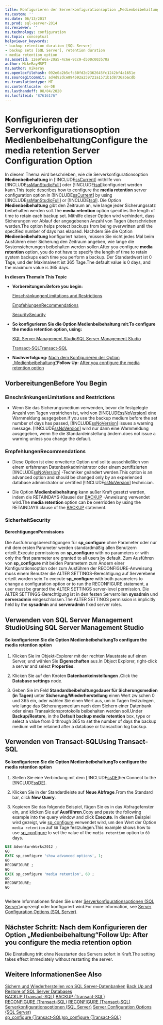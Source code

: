 ```yaml
---
title: Konfigurieren der Serverkonfigurationsoption „Medienbeibehaltung“ | Microsoft-Dokumentation
ms.custom: ''
ms.date: 06/13/2017
ms.prod: sql-server-2014
ms.reviewer: ''
ms.technology: configuration
ms.topic: conceptual
helpviewer_keywords:
- backup retention duration [SQL Server]
- backup sets [SQL Server], retention duration
- media retention option
ms.assetid: 12e9fe6a-20a5-4c6e-9cc9-d500c003b70a
author: MikeRayMSFT
ms.author: mikeray
ms.openlocfilehash: 092e0a2b5cfc30fd2d2362645fc1242bf4a1651e
ms.sourcegitcommit: ad4d92dce894592a259721a1571b1d8736abacdb
ms.translationtype: MT
ms.contentlocale: de-DE
ms.lasthandoff: 08/04/2020
ms.locfileid: "87616176"
---
```

# <a name="configure-the-media-retention-server-configuration-option"></a><span data-ttu-id="8513e-102">Konfigurieren der Serverkonfigurationsoption Medienbeibehaltung</span><span class="sxs-lookup"><span data-stu-id="8513e-102">Configure the media retention Server Configuration Option</span></span>
  <span data-ttu-id="8513e-103">In diesem Thema wird beschrieben, wie die Serverkonfigurationsoption **Medienbeibehaltung** in [!INCLUDE[ssCurrent](../../includes/sscurrent-md.md)] mithilfe von [!INCLUDE[ssManStudioFull](../../includes/ssmanstudiofull-md.md)] oder [!INCLUDE[tsql](../../includes/tsql-md.md)]konfiguriert werden kann.</span><span class="sxs-lookup"><span data-stu-id="8513e-103">This topic describes how to configure the **media retention** server configuration option in [!INCLUDE[ssCurrent](../../includes/sscurrent-md.md)] by using [!INCLUDE[ssManStudioFull](../../includes/ssmanstudiofull-md.md)] or [!INCLUDE[tsql](../../includes/tsql-md.md)].</span></span> <span data-ttu-id="8513e-104">Die Option **Medienbeibehaltung** gibt den Zeitraum an, wie lange jeder Sicherungssatz beibehalten werden soll.</span><span class="sxs-lookup"><span data-stu-id="8513e-104">The **media retention** option specifies the length of time to retain each backup set.</span></span> <span data-ttu-id="8513e-105">Mithilfe dieser Option wird verhindert, dass Sicherungen vor Ablauf der angegebenen Anzahl von Tagen überschrieben werden.</span><span class="sxs-lookup"><span data-stu-id="8513e-105">The option helps protect backups from being overwritten until the specified number of days has elapsed.</span></span> <span data-ttu-id="8513e-106">Nachdem Sie die Option **Medienbeibehaltung** konfiguriert haben, müssen Sie nicht jedes Mal beim Ausführen einer Sicherung den Zeitraum angeben, wie lange die Systemsicherungen beibehalten werden sollen.</span><span class="sxs-lookup"><span data-stu-id="8513e-106">After you configure **media retention** option, you do not have to specify the length of time to retain system backups each time you perform a backup.</span></span> <span data-ttu-id="8513e-107">Der Standardwert ist 0 Tage, und der Maximalwert ist 365 Tage.</span><span class="sxs-lookup"><span data-stu-id="8513e-107">The default value is 0 days, and the maximum value is 365 days.</span></span>  
  
 <span data-ttu-id="8513e-108">**In diesem Thema**</span><span class="sxs-lookup"><span data-stu-id="8513e-108">**In This Topic**</span></span>  
  
-   <span data-ttu-id="8513e-109">**Vorbereitungen:**</span><span class="sxs-lookup"><span data-stu-id="8513e-109">**Before you begin:**</span></span>  
  
     [<span data-ttu-id="8513e-110">Einschränkungen</span><span class="sxs-lookup"><span data-stu-id="8513e-110">Limitations and Restrictions</span></span>](#Restrictions)  
  
     [<span data-ttu-id="8513e-111">Empfehlungen</span><span class="sxs-lookup"><span data-stu-id="8513e-111">Recommendations</span></span>](#Recommendations)  
  
     [<span data-ttu-id="8513e-112">Security</span><span class="sxs-lookup"><span data-stu-id="8513e-112">Security</span></span>](#Security)  
  
-   <span data-ttu-id="8513e-113">**So konfigurieren Sie die Option Medienbeibehaltung mit:**</span><span class="sxs-lookup"><span data-stu-id="8513e-113">**To configure the media retention option, using:**</span></span>  
  
     [<span data-ttu-id="8513e-114">SQL Server Management Studio</span><span class="sxs-lookup"><span data-stu-id="8513e-114">SQL Server Management Studio</span></span>](#SSMSProcedure)  
  
     [<span data-ttu-id="8513e-115">Transact-SQL</span><span class="sxs-lookup"><span data-stu-id="8513e-115">Transact-SQL</span></span>](#TsqlProcedure)  
  
-   <span data-ttu-id="8513e-116">**Nachverfolgung:**  [Nach dem Konfigurieren der Option „Medienbeibehaltung“](#FollowUp)</span><span class="sxs-lookup"><span data-stu-id="8513e-116">**Follow Up:**  [After you configure the media retention option](#FollowUp)</span></span>  
  
##  <a name="before-you-begin"></a><a name="BeforeYouBegin"></a> <span data-ttu-id="8513e-117">Vorbereitungen</span><span class="sxs-lookup"><span data-stu-id="8513e-117">Before You Begin</span></span>  
  
###  <a name="limitations-and-restrictions"></a><a name="Restrictions"></a> <span data-ttu-id="8513e-118">Einschränkungen</span><span class="sxs-lookup"><span data-stu-id="8513e-118">Limitations and Restrictions</span></span>  
  
-   <span data-ttu-id="8513e-119">Wenn Sie das Sicherungsmedium verwenden, bevor die festgelegte Anzahl von Tagen verstrichen ist, wird von [!INCLUDE[ssNoVersion](../../includes/ssnoversion-md.md)] eine Warnmeldung ausgegeben.</span><span class="sxs-lookup"><span data-stu-id="8513e-119">If you use the backup medium before the set number of days has passed, [!INCLUDE[ssNoVersion](../../includes/ssnoversion-md.md)] issues a warning message.</span></span> [!INCLUDE[ssNoVersion](../../includes/ssnoversion-md.md)] <span data-ttu-id="8513e-120">wird nur dann eine Warnmeldung ausgegeben, wenn Sie die Standardeinstellung ändern.</span><span class="sxs-lookup"><span data-stu-id="8513e-120">does not issue a warning unless you change the default.</span></span>  
  
###  <a name="recommendations"></a><a name="Recommendations"></a> <span data-ttu-id="8513e-121">Empfehlungen</span><span class="sxs-lookup"><span data-stu-id="8513e-121">Recommendations</span></span>  
  
-   <span data-ttu-id="8513e-122">Diese Option ist eine erweiterte Option und sollte ausschließlich von einem erfahrenen Datenbankadministrator oder einem zertifizierten [!INCLUDE[ssNoVersion](../../includes/ssnoversion-md.md)] -Techniker geändert werden.</span><span class="sxs-lookup"><span data-stu-id="8513e-122">This option is an advanced option and should be changed only by an experienced database administrator or certified [!INCLUDE[ssNoVersion](../../includes/ssnoversion-md.md)] technician.</span></span>  
  
-   <span data-ttu-id="8513e-123">Die Option **Medienbeibehaltung** kann außer Kraft gesetzt werden, indem die RETAINDAYS-Klausel der [BACKUP](/sql/t-sql/statements/backup-transact-sql) -Anweisung verwendet wird.</span><span class="sxs-lookup"><span data-stu-id="8513e-123">The **media retention** option can be overridden by using the RETAINDAYS clause of the [BACKUP](/sql/t-sql/statements/backup-transact-sql) statement.</span></span>  
  
###  <a name="security"></a><a name="Security"></a> <span data-ttu-id="8513e-124">Sicherheit</span><span class="sxs-lookup"><span data-stu-id="8513e-124">Security</span></span>  
  
####  <a name="permissions"></a><a name="Permissions"></a> <span data-ttu-id="8513e-125">Berechtigungen</span><span class="sxs-lookup"><span data-stu-id="8513e-125">Permissions</span></span>  
 <span data-ttu-id="8513e-126">Die Ausführungsberechtigungen für **sp_configure** ohne Parameter oder nur mit dem ersten Parameter werden standardmäßig allen Benutzern erteilt.</span><span class="sxs-lookup"><span data-stu-id="8513e-126">Execute permissions on **sp_configure** with no parameters or with only the first parameter are granted to all users by default.</span></span> <span data-ttu-id="8513e-127">Zum Ausführen von **sp_configure** mit beiden Parametern zum Ändern einer Konfigurationsoption oder zum Ausführen der RECONFIGURE-Anweisung muss einem Benutzer die ALTER SETTINGS-Berechtigung auf Serverebene erteilt worden sein.</span><span class="sxs-lookup"><span data-stu-id="8513e-127">To execute **sp_configure** with both parameters to change a configuration option or to run the RECONFIGURE statement, a user must be granted the ALTER SETTINGS server-level permission.</span></span> <span data-ttu-id="8513e-128">Die ALTER SETTINGS-Berechtigung ist in den festen Serverrollen **sysadmin** und **serveradmin** eingeschlossen.</span><span class="sxs-lookup"><span data-stu-id="8513e-128">The ALTER SETTINGS permission is implicitly held by the **sysadmin** and **serveradmin** fixed server roles.</span></span>  
  
##  <a name="using-sql-server-management-studio"></a><a name="SSMSProcedure"></a> <span data-ttu-id="8513e-129">Verwenden von SQL Server Management Studio</span><span class="sxs-lookup"><span data-stu-id="8513e-129">Using SQL Server Management Studio</span></span>  
  
#### <a name="to-configure-the-media-retention-option"></a><span data-ttu-id="8513e-130">So konfigurieren Sie die Option Medienbeibehaltung</span><span class="sxs-lookup"><span data-stu-id="8513e-130">To configure the media retention option</span></span>  
  
1.  <span data-ttu-id="8513e-131">Klicken Sie im Objekt-Explorer mit der rechten Maustaste auf einen Server, und wählen Sie **Eigenschaften** aus.</span><span class="sxs-lookup"><span data-stu-id="8513e-131">In Object Explorer, right-click a server and select **Properties**.</span></span>  
  
2.  <span data-ttu-id="8513e-132">Klicken Sie auf den Knoten **Datenbankeinstellungen** .</span><span class="sxs-lookup"><span data-stu-id="8513e-132">Click the **Database settings** node.</span></span>  
  
3.  <span data-ttu-id="8513e-133">Geben Sie im Feld **Standardbeibehaltungsdauer für Sicherungsmedien (in Tagen)** unter **Sicherung/Wiederherstellung** einen Wert zwischen 0 und 365 ein, oder wählen Sie einen Wert aus, um in Tagen festzulegen, wie lange das Sicherungsmedium nach dem Sichern einer Datenbank oder eines Transaktionsprotokolls beibehalten werden soll.</span><span class="sxs-lookup"><span data-stu-id="8513e-133">Under **Backup/Restore**, in the **Default backup media retention** box, type or select a value from 0 through 365 to set the number of days the backup medium will be retained after a database or transaction log backup.</span></span>  
  
##  <a name="using-transact-sql"></a><a name="TsqlProcedure"></a> <span data-ttu-id="8513e-134">Verwenden von Transact-SQL</span><span class="sxs-lookup"><span data-stu-id="8513e-134">Using Transact-SQL</span></span>  
  
#### <a name="to-configure-the-media-retention-option"></a><span data-ttu-id="8513e-135">So konfigurieren Sie die Option Medienbeibehaltung</span><span class="sxs-lookup"><span data-stu-id="8513e-135">To configure the media retention option</span></span>  
  
1.  <span data-ttu-id="8513e-136">Stellen Sie eine Verbindung mit dem [!INCLUDE[ssDE](../../includes/ssde-md.md)]her.</span><span class="sxs-lookup"><span data-stu-id="8513e-136">Connect to the [!INCLUDE[ssDE](../../includes/ssde-md.md)].</span></span>  
  
2.  <span data-ttu-id="8513e-137">Klicken Sie in der Standardleiste auf **Neue Abfrage**.</span><span class="sxs-lookup"><span data-stu-id="8513e-137">From the Standard bar, click **New Query**.</span></span>  
  
3.  <span data-ttu-id="8513e-138">Kopieren Sie das folgende Beispiel, fügen Sie es in das Abfragefenster ein, und klicken Sie auf **Ausführen**.</span><span class="sxs-lookup"><span data-stu-id="8513e-138">Copy and paste the following example into the query window and click **Execute**.</span></span> <span data-ttu-id="8513e-139">In diesem Beispiel wird gezeigt, wie [sp_configure](/sql/relational-databases/system-stored-procedures/sp-configure-transact-sql) verwendet wird, um den Wert der Option `media retention` auf `60` Tage festzulegen.</span><span class="sxs-lookup"><span data-stu-id="8513e-139">This example shows how to use [sp_configure](/sql/relational-databases/system-stored-procedures/sp-configure-transact-sql) to set the value of the `media retention` option to `60` days.</span></span>  
  
```sql  
USE AdventureWorks2012 ;  
GO  
EXEC sp_configure 'show advanced options', 1;  
GO  
RECONFIGURE ;  
GO  
EXEC sp_configure 'media retention', 60 ;  
GO  
RECONFIGURE;  
GO  
  
```  
  
 <span data-ttu-id="8513e-140">Weitere Informationen finden Sie unter [Serverkonfigurationsoptionen &#40;SQL Server&#41;](server-configuration-options-sql-server.md)angezeigt oder konfiguriert wird.</span><span class="sxs-lookup"><span data-stu-id="8513e-140">For more information, see [Server Configuration Options &#40;SQL Server&#41;](server-configuration-options-sql-server.md).</span></span>  
  
##  <a name="follow-up-after-you-configure-the-media-retention-option"></a><a name="FollowUp"></a><span data-ttu-id="8513e-141">Nächster Schritt: Nach dem Konfigurieren der Option „Medienbeibehaltung“</span><span class="sxs-lookup"><span data-stu-id="8513e-141">Follow Up: After you configure the media retention option</span></span>  
 <span data-ttu-id="8513e-142">Die Einstellung tritt ohne Neustarten des Servers sofort in Kraft.</span><span class="sxs-lookup"><span data-stu-id="8513e-142">The setting takes effect immediately without restarting the server.</span></span>  
  
## <a name="see-also"></a><span data-ttu-id="8513e-143">Weitere Informationen</span><span class="sxs-lookup"><span data-stu-id="8513e-143">See Also</span></span>  
 <span data-ttu-id="8513e-144">[Sichern und Wiederherstellen von SQL Server-Datenbanken](../../relational-databases/backup-restore/back-up-and-restore-of-sql-server-databases.md) </span><span class="sxs-lookup"><span data-stu-id="8513e-144">[Back Up and Restore of SQL Server Databases](../../relational-databases/backup-restore/back-up-and-restore-of-sql-server-databases.md) </span></span>  
 <span data-ttu-id="8513e-145">[BACKUP &#40;Transact-SQL&#41;](/sql/t-sql/statements/backup-transact-sql) </span><span class="sxs-lookup"><span data-stu-id="8513e-145">[BACKUP &#40;Transact-SQL&#41;](/sql/t-sql/statements/backup-transact-sql) </span></span>  
 <span data-ttu-id="8513e-146">[RECONFIGURE &#40;Transact-SQL&#41;](/sql/t-sql/language-elements/reconfigure-transact-sql) </span><span class="sxs-lookup"><span data-stu-id="8513e-146">[RECONFIGURE &#40;Transact-SQL&#41;](/sql/t-sql/language-elements/reconfigure-transact-sql) </span></span>  
 <span data-ttu-id="8513e-147">[Serverkonfigurationsoptionen &#40;SQL Server&#41;](server-configuration-options-sql-server.md) </span><span class="sxs-lookup"><span data-stu-id="8513e-147">[Server Configuration Options &#40;SQL Server&#41;](server-configuration-options-sql-server.md) </span></span>  
 [<span data-ttu-id="8513e-148">sp_configure &#40;Transact-SQL&#41;</span><span class="sxs-lookup"><span data-stu-id="8513e-148">sp_configure &#40;Transact-SQL&#41;</span></span>](/sql/relational-databases/system-stored-procedures/sp-configure-transact-sql)  
  
  
